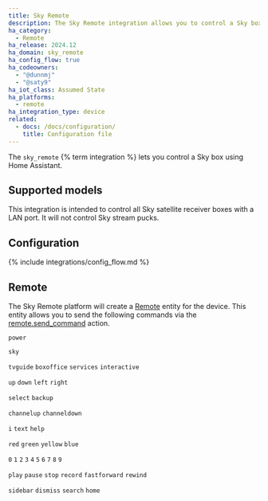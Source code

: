 ```yaml
---
title: Sky Remote
description: The Sky Remote integration allows you to control a Sky box with Home Assistant.
ha_category:
  - Remote
ha_release: 2024.12
ha_domain: sky_remote
ha_config_flow: true
ha_codeowners:
  - "@dunnmj"
  - "@saty9"
ha_iot_class: Assumed State
ha_platforms:
  - remote
ha_integration_type: device
related:
  - docs: /docs/configuration/
    title: Configuration file
---
```


The `sky_remote` {% term integration %} lets you control a Sky box using Home Assistant.

## Supported models

This integration is intended to control all Sky satellite receiver boxes with a LAN port. It will not control Sky stream pucks.

## Configuration

{% include integrations/config_flow.md %}

## Remote

The Sky Remote platform will create a [Remote](/integrations/remote/) entity for the device. This entity allows you to send the following commands via the [remote.send_command](/integrations/remote/) action.

`power`

`sky`

`tvguide` `boxoffice` `services` `interactive`

`up` `down` `left` `right`

`select` `backup`

`channelup` `channeldown`

`i` `text` `help`

`red` `green` `yellow` `blue`

`0` `1` `2` `3` `4` `5` `6` `7` `8` `9`

`play` `pause` `stop` `record` `fastforward` `rewind`

`sidebar`
`dismiss`
`search`
`home`
